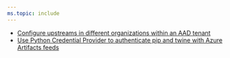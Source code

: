 ```yaml
---
ms.topic: include
---
```


- [Configure upstreams in different organizations within an AAD tenant](#configure-upstreams-in-different-organizations-within-an-aad-tenant)
- [Use Python Credential Provider to authenticate pip and twine with Azure Artifacts feeds](#use-the-python-credential-provider-preview-to-authenticate-pip-and-twine-with-azure-artifacts-feeds)